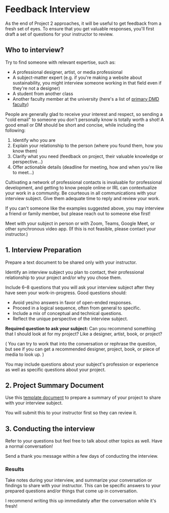 # Feedback Interview

As the end of Project 2 approaches, it will be useful to get feedback from a fresh set of eyes. To ensure that you get valuable responses, you'll first draft a set of questions for your instructor to review. 

## Who to interview?

Try to find someone with relevant expertise, such as:

- A professional designer, artist, or media professional
- A subject-matter expert \(e.g. if you're making a website about sustainability, you might interview someone working in that field even if they're not a designer\)
- A student from another class 
- Another faculty member at the university \(here's a list of [primary DMD faculty](https://dmd.psu.edu/about/)\)

People are generally glad to receive your interest and respect, so sending a "cold email" to someone you don't personally know is totally worth a shot! A good email or DM should be short and concise, while including the following:

1. Identify who you are
2. Explain your relationship to the person \(where you found them, how you know them\)
3. Clarify what you need \(feedback on project, their valuable knowledge or perspective...\)
4. Offer actionable details \(deadline for meeting, how and when you're like to meet...\)

Cultivating a network of professional contacts is invaluable for professional development, and getting to know people online or IRL can contextualize your work in a community. Be courteous in all communications with your interview subject. Give them adequate time to reply and review your work.

If you can't someone like the examples suggested above, you may interview a friend or family member, but please reach out to someone else first! 

Meet with your subject in person or with Zoom, Teams, Google Meet, or other synchronous video app. \(If this is not feasible, please contact your instructor.\)


## 1. Interview Preparation 

Prepare a text document to be shared only with your instructor. 

Identify an interview subject you plan to contact, their professional relationship to your project and/or why you chose them. 

Include 6–8 questions that you will ask your interview subject after they have seen your work-in-progress. Good questions should:

- Avoid yes/no answers in favor of open-ended responses. 
- Proceed in a logical sequence, often from general to specific.
- Include a mix of conceptual and technical questions. 
- Reflect the unique perspective of the interview subject.

**Required question to ask your subject:** Can you recommend something that I should look at for my project? Like a designer, artist, book, or project? 

\( You can try to work that into the conversation or rephrase the question, but see if you can get a recommended designer, project, book, or piece of media to look up. \)

You may include questions about your subject's profession or experience as well as specific questions about your project. 
 

## 2. Project Summary Document

Use this [template document](https://pennstateoffice365.sharepoint.com/:w:/s/SoVAOnlineFacultyHub/EQDn9-Hdt11MjjkWd-uXtXsB8XHgdpIHzoGc3f40IQYkKQ?e=ZzoWw4) to prepare a summary of your project to share with your interview subject.

You will submit this to your instructor first so they can review it. 

## 3. Conducting the interview

Refer to your questions but feel free to talk about other topics as well. Have a normal conversation! 

Send a thank you message within a few days of conducting the interview.


### Results

Take notes during your interview, and summarize your conversation or findings to share with your instructor. This can be specific answers to your prepared questions and/or things that come up in conversation. 

I recommend writing this up immediately after the conversation while it's fresh! 

